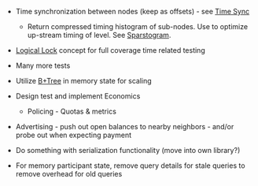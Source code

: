* Time synchronization between nodes (keep as offsets) - see [Time Sync](time-sync.md)
  * Return compressed timing histogram of sub-nodes.  Use to optimize up-stream timing of level.  See [Sparstogram](https://github.com/Digithought/Sparstogram).
* [Logical Lock](logical-clock.md) concept for full coverage time related testing
* Many more tests
* Utilize [B+Tree](https://github.com/Digithought/Digitree) in memory state for scaling

* Design test and implement Economics
  * Policing - Quotas & metrics
* Advertising - push out open balances to nearby neighbors - and/or probe out when expecting payment
* Do something with serialization functionality (move into own library?)
* For memory participant state, remove query details for stale queries to remove overhead for old queries
